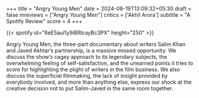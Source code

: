 +++
title = "Angry Young Men"
date = 2024-08-19T13:09:32+05:30
draft = false
mreviews = ["Angry Young Men"]
critics = ['Akhil Arora']
subtitle = "A Spotify Review"
score = 4
+++

{{< spotify id="6eE5aui1y9iBRlcayBc3PX" height="250" >}}

Angry Young Men, the three-part documentary about writers Salim Khan and Javed Akhtar’s partnership, is a massive missed opportunity. We discuss the show’s cagey approach to its legendary subjects, the overwhelming feeling of self-satisfaction, and the unearned points it tries to score for highlighting the plight of writers in the film business. We also discuss the superficial filmmaking, the lack of insight provided by everybody involved, and more than anything else, express our shock at the creative decision not to put Salim-Javed in the same room together.
